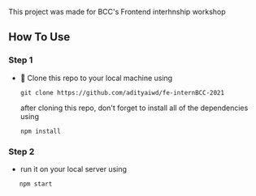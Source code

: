 This project was made for BCC's Frontend interhnship workshop

## How To Use

### Step 1

- 👯 Clone this repo to your local machine using 
  ```shell
  git clone https://github.com/adityaiwd/fe-internBCC-2021
  ```
  after cloning this repo, don't forget to install all of the dependencies using
  ```shell
  npm install
  ```

### Step 2

- run it on your local server using
```shell
   npm start
```

